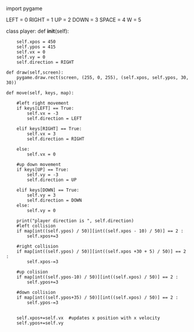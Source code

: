 import pygame


LEFT = 0
RIGHT = 1
UP = 2
DOWN = 3
SPACE = 4
W = 5

class player:
    def __init__(self):


        self.xpos = 450
        self.ypos = 415
        self.vx = 0
        self.vy = 0
        self.direction = RIGHT

    def draw(self,screen):
        pygame.draw.rect(screen, (255, 0, 255), (self.xpos, self.ypos, 30, 30))

    def move(self, keys, map):

        #left right movement
        if keys[LEFT] == True:
            self.vx = -3
            self.direction = LEFT

        elif keys[RIGHT] == True:
            self.vx = 3
            self.direction = RIGHT

        else:
            self.vx = 0

        #up down movement
        if keys[UP] == True:
            self.vy = -3
            self.direction = UP

        elif keys[DOWN] == True:
            self.vy = 3
            self.direction = DOWN
        else:
            self.vy = 0

        print("player direction is ", self.direction)
        #left collision
        if map[int((self.ypos) / 50)][int((self.xpos - 10) / 50)] == 2 :
            self.xpos+=3

        #right collision
        if map[int((self.ypos) / 50)][int((self.xpos +30 + 5) / 50)] == 2 :
            self.xpos-=3

        #up colision
        if map[int((self.ypos-10) / 50)][int((self.xpos) / 50)] == 2 :
            self.ypos+=3

        #down collision
        if map[int((self.ypos+35) / 50)][int((self.xpos) / 50)] == 2 :
            self.ypos-=3
        

        self.xpos+=self.vx  #updates x position with x velocity
        self.ypos+=self.vy
